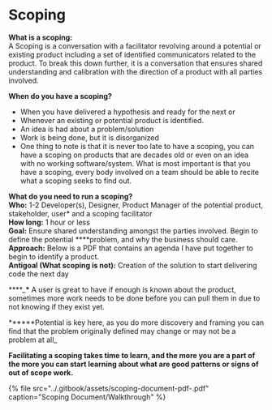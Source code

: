 # Scoping

**What is a scoping:**  
A Scoping is a conversation with a facilitator revolving around a potential or existing product including a set of identified communicators related to the product. To break this down further, it is a conversation that ensures shared understanding and calibration with the direction of a product with all parties involved.  
  
**When do you have a scoping?**

* When you have delivered a hypothesis and ready for the next or 
* Whenever an existing or potential product is identified. 
* An idea is had about a problem/solution
* Work is being done, but it is disorganized
* One thing to note is that it is never too late to have a scoping, you can have a scoping on products that are decades old or even on an idea with no working software/system. What is most important is that you have a scoping, every body involved on a team should be able to recite what a scoping seeks to find out.

**What do you need to run a scoping?**  
**Who:** 1-2 Developer\(s\), Designer, Product Manager of the potential product, stakeholder, user\* and a scoping facilitator  
**How long:** 1 hour or less  
**Goal:** Ensure shared understanding amongst the parties involved. Begin to define the potential ****problem, and why the business should care.  
**Approach:** Below is a PDF that contains an agenda I have put together to begin to identify a product.  
**Antigoal \(What scoping is not\):** Creation of the solution to start delivering code the next day  
  
****_**\*** A user is great to have if enough is known about the product, sometimes more work needs to be done before you can pull them in due to not knowing if they exist yet.  
  
****\*\*Potential is key here, as you do more discovery and framing you can find that the problem originally defined may change or may not be a problem at all_  
  
**Facilitating a scoping takes time to learn, and the more you are a part of the more you can start learning about what are good patterns or signs of out of scope work.**  


{% file src="../.gitbook/assets/scoping-document-pdf-.pdf" caption="Scoping Document/Walkthrough" %}

